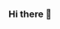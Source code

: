 ### Hi there 👋 
<!--
**devbith/devbith** is a ✨ _special_ ✨ repository because its `README.md` (this file) appears on your GitHub profile.

Here are some ideas to get you started:

- wo I’m currently working on ...
- 🌱 I’m currently learning ...
- 👯 I’m looking to collaborate on ...
- 🤔 I’m looking for help with ...
- 💬 Ask me about ...
- 📫 How to reach me: ...
- 😄 Pronouns: ...
- ⚡ Fun fact: ...
-->
